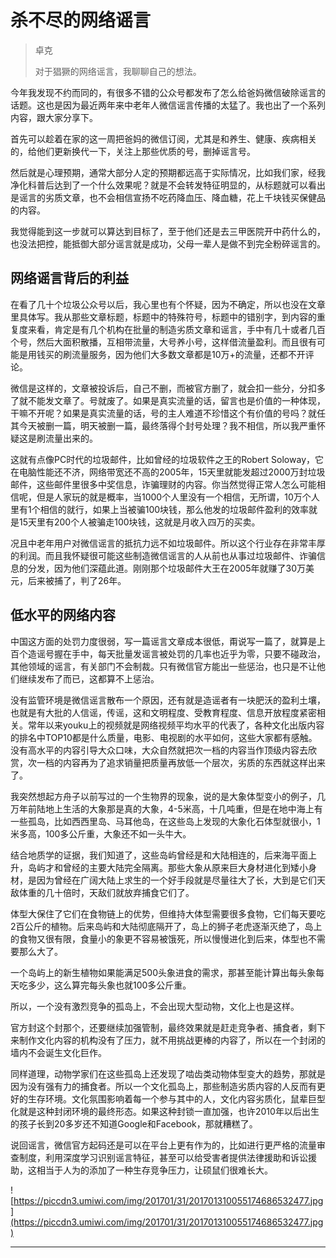 # 杀不尽的网络谣言

> 卓克
> 
> 对于猖獗的网络谣言，我聊聊自己的想法。

今年我发现不约而同的，有很多不错的公众号都发布了怎么给爸妈微信破除谣言的话题。这也是因为最近两年来中老年人微信谣言传播的太猛了。我也出了一个系列内容，跟大家分享下。

首先可以趁着在家的这一周把爸妈的微信订阅，尤其是和养生、健康、疾病相关的，给他们更新换代一下，关注上那些优质的号，删掉谣言号。

然后就是心理预期，通常大部分人定的预期都远高于实际情况，比如我们家，经我净化科普后达到了一个什么效果呢？就是不会转发特征明显的，从标题就可以看出是谣言的劣质文章，也不会相信宣扬不吃药降血压、降血糖，花上千块钱买保健品的内容。

我觉得能到这一步就可以算达到目标了，至于他们还是去三甲医院开中药什么的，也没法把控，能抵御大部分谣言就是成功，父母一辈人是做不到完全粉碎谣言的。

## 网络谣言背后的利益

在看了几十个垃圾公众号以后，我心里也有个怀疑，因为不确定，所以也没在文章里具体写。我从那些文章标题，标题中的特殊符号，标题中的错别字，到内容的重复度来看，肯定是有几个机构在批量的制造劣质文章和谣言，手中有几十或者几百个号，然后大面积散播，互相带流量，大号养小号，这样借流量盈利。而且很有可能是用钱买的刷流量服务，因为他们大多数文章都是10万+的流量，还都不开评论。

微信是这样的，文章被投诉后，自己不删，而被官方删了，就会扣一些分，分扣多了就不能发文章了。号就废了。如果是真实流量的话，留言也是价值的一种体现，干嘛不开呢？如果是真实流量的话，号的主人难道不珍惜这个有价值的号吗？就任其今天被删一篇，明天被删一篇，最终落得个封号处理？我不相信，所以我严重怀疑这是刷流量出来的。

这就有点像PC时代的垃圾邮件，比如曾经的垃圾软件之王的Robert Soloway，它在电脑性能还不济，网络带宽还不高的2005年，15天里就能发超过2000万封垃圾邮件，这些邮件里很多中奖信息，诈骗理财的内容。你当然觉得正常人怎么可能相信呢，但是人家玩的就是概率，当1000个人里没有一个相信，无所谓，10万个人里有1个相信的就行，如果上当被骗100块钱，那么他发的垃圾邮件盈利的效率就是15天里有200个人被骗走100块钱，这就是月收入四万的买卖。

况且中老年用户对微信谣言的抵抗力远不如垃圾邮件。所以这个行业存在非常丰厚的利润。而且我怀疑很可能这些制造微信谣言的人从前也从事过垃圾邮件、诈骗信息的分发，因为他们深蕴此道。刚刚那个垃圾邮件大王在2005年就赚了30万美元，后来被捕了，判了26年。

## 低水平的网络内容

中国这方面的处罚力度很弱，写一篇谣言文章成本很低，甭说写一篇了，就算是上百个造谣号握在手中，每天批量发谣言被处罚的几率也近乎为零，只要不碰政治，其他领域的谣言，有关部门不会制裁。只有微信官方能出一些惩治，也只是不让他们继续发布了而已，这都算不上惩治。

没有监管环境是微信谣言散布一个原因，还有就是造谣者有一块肥沃的盈利土壤，也就是有大批的人信谣，传谣，这和文明程度、受教育程度、信息开放程度紧密相关。常年以来youku上的视频就是网络视频平均水平的代表了，各种文化出版内容的排名中TOP10都是什么质量，电影、电视剧的水平如何，这些大家都有感触。没有高水平的内容引导大众口味，大众自然就把次一档的内容当作顶级内容去欣赏，次一档的内容再为了追求销量把质量再放低一个层次，劣质的东西就这样出来了。

我突然想起方舟子以前写过的一个生物界的现象，说的是大象体型变小的例子，几万年前陆地上生活的大象那是真的大象，4-5米高，十几吨重，但是在地中海上有一些孤岛，比如西西里岛、马耳他岛，在这些岛上发现的大象化石体型就很小，1米多高，100多公斤重，大象还不如一头牛大。

结合地质学的证据，我们知道了，这些岛屿曾经是和大陆相连的，后来海平面上升，岛屿才和曾经的主要大陆完全隔离。那些大象从原来巨大身材进化到矮小身材，是因为曾经在广阔大陆上求生的一个好手段就是尽量往大了长，大到是它们天敌体重的几十倍时，天敌们就放弃捕食它们了。

体型大保住了它们在食物链上的优势，但维持大体型需要很多食物，它们每天要吃2百公斤的植物。后来岛屿和大陆彻底隔开了，岛上的狮子老虎逐渐灭绝了，岛上的食物又很有限，食量小的象更不容易被饿死，所以慢慢进化到后来，体型也不需要那么大了。

一个岛屿上的新生植物如果能满足500头象进食的需求，那甚至能计算出每头象每天吃多少，这么算完每头象也就100多公斤重。

所以，一个没有激烈竞争的孤岛上，不会出现大型动物，文化上也是这样。

官方封这个封那个，还要继续加强管制，最终效果就是赶走竞争者、捕食者，剩下来制作文化内容的机构没有了压力，就不用挑战更棒的内容了，所以在一个封闭的墙内不会诞生文化巨作。

同样道理，动物学家们在这些孤岛上还发现了啮齿类动物体型变大的趋势，那就是因为没有强有力的捕食者。所以一个文化孤岛上，那些制造劣质内容的人反而有更好的生存环境。文化氛围影响着每一个参与其中的人，文化内容劣质化，鼠辈巨型化就是这种封闭环境的最终形态。如果这种封锁一直加强，也许2010年以后出生的孩子长到20多岁还不知道Google和Facebook，那就糟糕了。

说回谣言，微信官方起码还是可以在平台上更有作为的，比如进行更严格的流量审查制度，利用深度学习识别谣言特征，甚至可以给受害者提供法律援助和诉讼援助，这相当于人为的添加了一种生存竞争压力，让硕鼠们很难长大。

![https://piccdn3.umiwi.com/img/201701/31/201701310055174686532477.jpg](https://piccdn3.umiwi.com/img/201701/31/201701310055174686532477.jpg)

---
